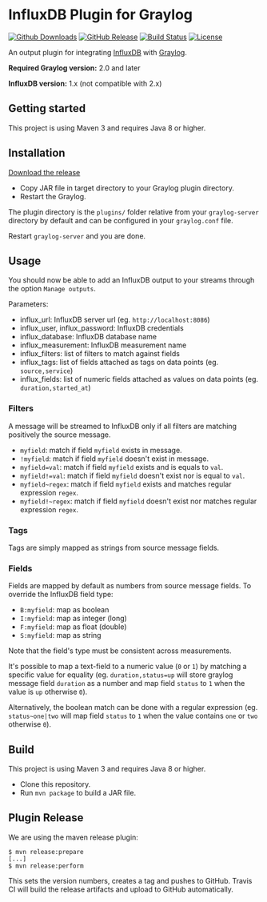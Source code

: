 # InfluxDB Plugin for Graylog

[![Github Downloads](https://img.shields.io/github/downloads/nitrotm/graylog-plugin-influxdb/total.svg)](https://github.com/nitrotm/graylog-plugin-influxdb/releases)
[![GitHub Release](https://img.shields.io/github/release/nitrotm/graylog-plugin-influxdb.svg)](https://github.com/nitrotm/graylog-plugin-influxdb/releases)
[![Build Status](https://travis-ci.com/nitrotm/graylog-plugin-influxdb.svg?branch=master)](https://travis-ci.com/nitrotm/graylog-plugin-influxdb)
[![License](https://img.shields.io/github/license/nitrotm/graylog-plugin-influxdb)](https://www.apache.org/licenses/LICENSE-2.0.txt)

An output plugin for integrating [InfluxDB](http://www.influxdata.com) with [Graylog](https://www.graylog.org).

**Required Graylog version:** 2.0 and later

**InfluxDB version:** 1.x (not compatible with 2.x)

## Getting started

This project is using Maven 3 and requires Java 8 or higher.

## Installation

[Download the release](https://github.com/nitrotm/graylog-plugin-influx)

* Copy JAR file in target directory to your Graylog plugin directory.
* Restart the Graylog.

The plugin directory is the `plugins/` folder relative from your `graylog-server` directory by default
and can be configured in your `graylog.conf` file.

Restart `graylog-server` and you are done.

## Usage

You should now be able to add an InfluxDB output to your streams through the option `Manage outputs`.

Parameters:

* influx_url: InfluxDB server url (eg. `http://localhost:8086`)
* influx_user, influx_password: InfluxDB credentials
* influx_database: InfluxDB database name
* influx_measurement: InfluxDB measurement name
* influx_filters: list of filters to match against fields
* influx_tags: list of fields attached as tags on data points (eg. `source,service`)
* influx_fields: list of numeric fields attached as values on data points (eg. `duration,started_at`)

### Filters

A message will be streamed to InfluxDB only if all filters are matching positively the source message.

* `myfield`: match if field `myfield` exists in message.
* `!myfield`: match if field `myfield` doesn't exist in message.
* `myfield=val`: match if field `myfield` exists and is equals to `val`.
* `myfield!=val`: match if field `myfield` doesn't exist nor is equal to `val`.
* `myfield~regex`: match if field `myfield` exists and matches regular expression `regex`.
* `myfield!~regex`: match if field `myfield` doesn't exist nor matches regular expression `regex`.

### Tags

Tags are simply mapped as strings from source message fields.

### Fields

Fields are mapped by default as numbers from source message fields. To override the InfluxDB field type:

* `B:myfield`: map as boolean
* `I:myfield`: map as integer (long)
* `F:myfield`: map as float (double)
* `S:myfield`: map as string

Note that the field's type must be consistent across measurements.

It's possible to map a text-field to a numeric value (`0` or `1`) by matching a specific value for equality (eg. `duration,status=up` will store graylog message field `duration` as a number and map field `status` to `1` when the value is `up` otherwise `0`).

Alternatively, the boolean match can be done with a regular expression (eg. `status~one|two` will map field `status` to `1` when the value contains `one` or `two` otherwise `0`).

## Build

This project is using Maven 3 and requires Java 8 or higher.

* Clone this repository.
* Run `mvn package` to build a JAR file.

## Plugin Release

We are using the maven release plugin:

```
$ mvn release:prepare
[...]
$ mvn release:perform
```

This sets the version numbers, creates a tag and pushes to GitHub. Travis CI will build the release artifacts and upload to GitHub automatically.
